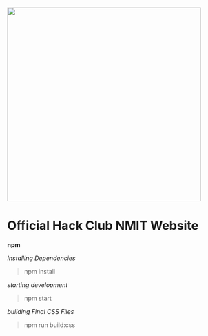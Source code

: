# <img src="https://cdn.jsdelivr.net/gh/hackclub/meta@fc4c0d220426eb53a176e656ae7700d9dcd0b2c5/logos/hack_club_red_text.svg" width="450">

# Official Hack Club NMIT Website

**npm**

_Installing Dependencies_

> npm install

_starting development_

> npm start

_building Final CSS Files_

> npm run build:css
